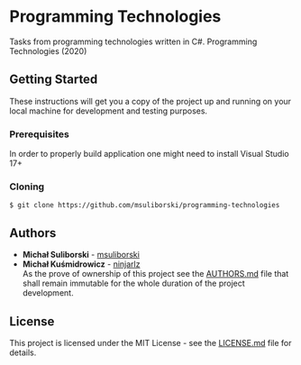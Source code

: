# Programming Technologies
Tasks from programming technologies written in C#. Programming Technologies (2020)

## Getting Started
These instructions will get you a copy of the project up and running on your local machine for development and testing purposes.

### Prerequisites
In order to properly build application one might need to install Visual Studio 17+

### Cloning
```
$ git clone https://github.com/msuliborski/programming-technologies
```

## Authors
* **Michał Suliborski** - [msuliborski](https://github.com/msuliborski)
* **Michał Kuśmidrowicz** - [ninjarlz](https://github.com/ninjarlz) </br>
As the prove of ownership of this project see the [AUTHORS.md](AUTHORS.md) file that shall remain immutable for the whole duration of the project development.

## License
This project is licensed under the MIT License - see the [LICENSE.md](LICENSE.md) file for details.
